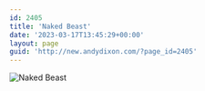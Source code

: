 ```yaml
---
id: 2405
title: 'Naked Beast'
date: '2023-03-17T13:45:29+00:00'
layout: page
guid: 'http://new.andydixon.com/?page_id=2405'
---
```


![Naked Beast](https://i0.wp.com/assets.g8x2.ldn.idrivee2-23.com/posters/Naked%20Beast%2001.jpg?w=1200&ssl=1 "Naked Beast")